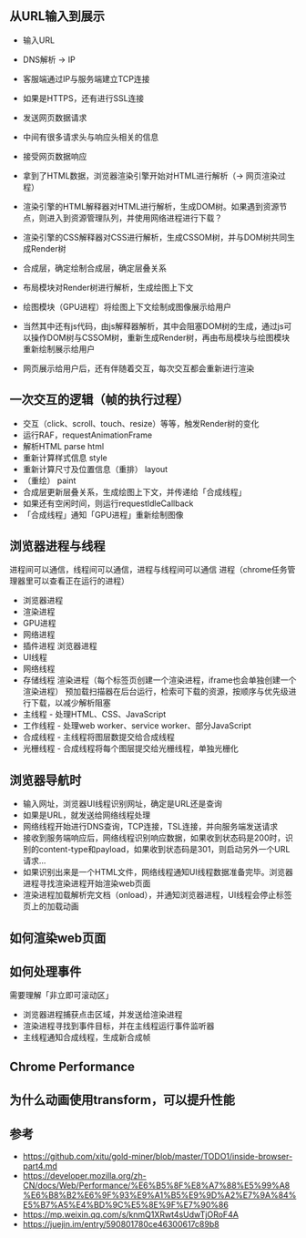 ## 从URL输入到展示
* 输入URL
* DNS解析 -> IP
* 客服端通过IP与服务端建立TCP连接
* 如果是HTTPS，还有进行SSL连接
* 发送网页数据请求
* 中间有很多请求头与响应头相关的信息
* 接受网页数据响应
* 拿到了HTML数据，浏览器渲染引擎开始对HTML进行解析（-> 网页渲染过程）

* 渲染引擎的HTML解释器对HTML进行解析，生成DOM树。如果遇到资源节点，则进入到资源管理队列，并使用网络进程进行下载？
* 渲染引擎的CSS解释器对CSS进行解析，生成CSSOM树，并与DOM树共同生成Render树
* 合成层，确定绘制合成层，确定层叠关系
* 布局模块对Render树进行解析，生成绘图上下文
* 绘图模块（GPU进程）将绘图上下文绘制成图像展示给用户
* 当然其中还有js代码，由js解释器解析，其中会阻塞DOM树的生成，通过js可以操作DOM树与CSSOM树，重新生成Render树，再由布局模块与绘图模块重新绘制展示给用户
* 网页展示给用户后，还有伴随着交互，每次交互都会重新进行渲染

## 一次交互的逻辑（帧的执行过程）
* 交互（click、scroll、touch、resize）等等，触发Render树的变化
* 运行RAF，requestAnimationFrame
* 解析HTML parse html
* 重新计算样式信息 style
* 重新计算尺寸及位置信息（重排） layout
* （重绘） paint
* 合成层更新层叠关系，生成绘图上下文，并传递给「合成线程」
* 如果还有空闲时间，则运行requestIdleCallback
* 「合成线程」通知「GPU进程」重新绘制图像

## 浏览器进程与线程
进程间可以通信，线程间可以通信，进程与线程间可以通信
进程（chrome任务管理器里可以查看正在运行的进程）
* 浏览器进程
* 渲染进程
* GPU进程
* 网络进程
* 插件进程
浏览器进程
* UI线程
* 网络线程
* 存储线程
渲染进程（每个标签页创建一个渲染进程，iframe也会单独创建一个渲染进程）
预加载扫描器在后台运行，检索可下载的资源，按顺序与优先级进行下载，以减少解析阻塞
* 主线程 - 处理HTML、CSS、JavaScript
* 工作线程 - 处理web worker、service worker、部分JavaScript
* 合成线程 - 主线程将图层数提交给合成线程
* 光栅线程 - 合成线程将每个图层提交给光栅线程，单独光栅化

## 浏览器导航时
* 输入网址，浏览器UI线程识别网址，确定是URL还是查询
* 如果是URL，就发送给网络线程处理
* 网络线程开始进行DNS查询，TCP连接，TSL连接，并向服务端发送请求
* 接收到服务端响应后，网络线程识别响应数据，如果收到状态码是200时，识别的content-type和payload，如果收到状态码是301，则启动另外一个URL请求...
* 如果识别出来是一个HTML文件，网络线程通知UI线程数据准备完毕。浏览器进程寻找渲染进程开始渲染web页面
* 渲染进程加载解析完文档（onload），并通知浏览器进程，UI线程会停止标签页上的加载动画

## 如何渲染web页面

## 如何处理事件
需要理解「非立即可滚动区」
* 浏览器进程捕获点击区域，并发送给渲染进程
* 渲染进程寻找到事件目标，并在主线程运行事件监听器
* 主线程通知合成线程，生成新合成帧

## Chrome Performance

## 为什么动画使用transform，可以提升性能


## 参考
* https://github.com/xitu/gold-miner/blob/master/TODO1/inside-browser-part4.md
* https://developer.mozilla.org/zh-CN/docs/Web/Performance/%E6%B5%8F%E8%A7%88%E5%99%A8%E6%B8%B2%E6%9F%93%E9%A1%B5%E9%9D%A2%E7%9A%84%E5%B7%A5%E4%BD%9C%E5%8E%9F%E7%90%86
* https://mp.weixin.qq.com/s/knmQ1XRwt4sUdwTjORoF4A
* https://juejin.im/entry/590801780ce46300617c89b8
